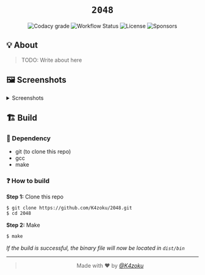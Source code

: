 <h1 align="center"><code>2048</code></h1>
<p align="center">
  <img alt="Codacy grade" src="https://img.shields.io/codacy/grade/f7c87e96ee8946b88a0beba54beb5285?style=for-the-badge">
  <img alt="Workflow Status" src="https://img.shields.io/github/workflow/status/K4zoku/2048/Build?style=for-the-badge">
  <img alt="License" src="https://img.shields.io/github/license/K4zoku/2048?style=for-the-badge">
  <img alt="Sponsors" src="https://img.shields.io/github/sponsors/K4zoku?color=F2AE49&style=for-the-badge">
</p>

## 💡 About

> TODO: Write about here

## 🖼️ Screenshots

<details>
  <summary>Screenshots</summary>
  <i>*insert screenshots here</i>
</details>

## 🏗️ Build

### 🧱 Dependency

* git (to clone this repo)
* gcc
* make

### ❓ How to build

**Step 1:** Clone this repo

```sh
$ git clone https://github.com/K4zoku/2048.git
$ cd 2048
```

**Step 2:** Make

```sh
$ make
```

_If the build is successful, the binary file will now be located in `dist/bin`_

---


> <p align="center">Made with ❤️ by <a href="https://github.com/K4zoku"><i>@K4zoku</i></a></p>
